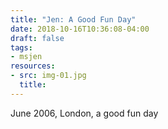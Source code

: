 ```yaml
---
title: "Jen: A Good Fun Day"
date: 2018-10-16T10:36:08-04:00
draft: false
tags:
- msjen
resources:
- src: img-01.jpg
  title:
---
```


June 2006, London, a good fun day
